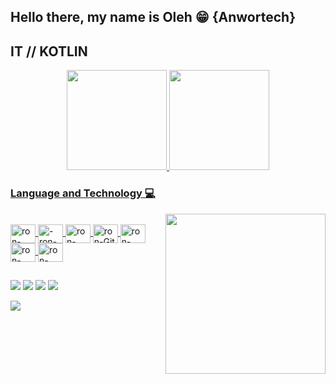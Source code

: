 

## Hello there, my name is Oleh 😁 {Anwortech}
## IT /<android developer>/ KOTLIN
<div align="center">
  <a href="https://github.com/rondiak-un">
  <img height="160em" src="https://github-readme-stats.vercel.app/api/?username=rondiak-un&show_icons=true&theme=highcontrast&include_all_commits=true&count_private=true"/>
  <img height="160em" src="https://github-readme-stats.vercel.app/api/top-langs/?username=rondiak-un&layout=compact&langs_count=7&theme=highcontrast"/>
</div>
  
   ### Language and Technology 💻
  <img align="right" src="https://github.com/rondiak-un/rondiak-un/blob/main/7CNV.gif" width="256" />
  
<div style="display: inline_block"><br>
  <img align="center" alt="ron-Koltin" height="30" width="40" src="https://cdn.jsdelivr.net/gh/devicons/devicon/icons/kotlin/kotlin-original.svg">
  <img align="center" alt="-ron-Android" height="30" width="40" src="https://cdn.jsdelivr.net/gh/devicons/devicon/icons/android/android-plain.svg">
  <img align="center" alt="ron-Android-studio" height="30" width="40" src="https://cdn.jsdelivr.net/gh/devicons/devicon/icons/androidstudio/androidstudio-original.svg">
  <img align="center" alt="ron-Git" height="30" width="40" src="https://cdn.jsdelivr.net/gh/devicons/devicon/icons/git/git-original.svg">
  <img align="center" alt="ron-JetBrains" height="30" width="40" src="https://cdn.jsdelivr.net/gh/devicons/devicon/icons/jetbrains/jetbrains-original.svg">
  <img align="center" alt="ron-HTML" height="30" width="40" src="https://cdn.jsdelivr.net/gh/devicons/devicon/icons/html5/html5-original.svg">
  <img align="center" alt="ron-CSS" height="30" width="40" src="https://cdn.jsdelivr.net/gh/devicons/devicon/icons/css3/css3-original.svg">      
  
</div>
  
  ##
 
<div> 
  <a href="https://www.instagram.com/damonen.unter.uns/" target="_blank"><img src="https://img.shields.io/badge/-Instagram-%23E4405F?style=for-the-badge&logo=instagram&logoColor=white" target="_blank"></a>
  <a href="https://www.linkedin.com/in/oleh-rondiak-1b3a491b2/" target="_blank"><img src="https://img.shields.io/badge/-LinkedIn-%230077B5?style=for-the-badge&logo=linkedin&logoColor=white" target="_blank"></a>
  <a href = "mailto:vinyloleg228@gmail.com"><img src="https://img.shields.io/badge/-Gmail-%23333?style=for-the-badge&logo=gmail&logoColor=white" target="_blank"></a>
  <a href="https://t.me/DamonenUn" target="_blank"><img src="https://img.shields.io/badge/-Telegram-%230077B5?style=for-the-badge&logo=telegram&logoColor=white" target="_blank"></a>
  
  ![](https://komarev.com/ghpvc/?username=rondiak-un)
 
</div>

